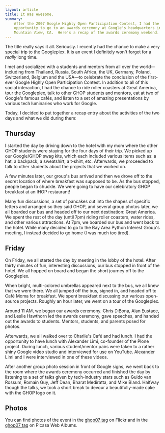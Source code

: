 ```yaml
---
layout: article
title: It Was Awesome.
summary:
    After the 2007 Google Highly Open Participation Contest, I had the
    opportunity to go to an awards ceremony at Google's headquarters in
    Mountain View, CA.  Here's a recap of the awards ceremony weekend.
---
```


The title really says it all.  Seriously.  I recently had the chance to
make a very special trip to the Googleplex. It is an event I definitely
won't forget for a *really* long time.

I met and socialized with a students and mentors from all over the
world—including from Thailand, Russia, South Africa, the UK, Germany,
Poland, Switzerland, Belgium and the USA—to celebrate the conclusion of
the first-ever Google Highly Open Participation Contest.  In addition
to all of this social interaction, I had the chance to ride roller
coasters at Great America, tour the Googleplex, talk to other GHOP
students and mentors, eat at two of Google's famous cafés, and listen
to a set of amazing presentations by various tech luminaries who work
for Google.

Today, I decided to put together a recap entry about the activities of
the two days and what we did during them:

Thursday
--------

I started the day by driving down to the hotel with my mom where the
other GHOP students were staying for the four days of their trip.  We
picked up our Google/GHOP swag kits, which each included various items
such as:  a hat, a backpack, a sweatshirt, a t-shirt, etc.  Afterwards,
we proceeded to talk to other students about the projects that we
worked on.

A few minutes later, our group's bus arrived and then we drove off to
the secret location of where breakfast was supposed to be.  As the bus
stopped, people began to chuckle.  We were going to have our
celebratory GHOP breakfast at an IHOP restaurant!

Many fun discussions, a set of pancakes cut into the shapes of specific
letters and arranged so they said GHOP, and several group photos later,
we all boarded our bus and headed off to our next destination: Great
America.  We spent the rest of the day (until 7pm) riding roller
coasters, water rides, and other various attractions.  At 7pm, we
boarded our bus and went back to the hotel.  While many decided to go
to the Bay Area Python Interest Group's meeting, I instead decided to
go home (I was much too tired).

Friday
------

On Friday, we all started the day by meeting in the lobby of the hotel.
After thirty minutes of fun, interesting discussions, our bus stopped
in front of the hotel.  We all hopped on board and began the short
journey off to the Googleplex.

When bright, multi-colored umbrellas appeared next to the bus, we all
knew that we were there.  We all jumped off the bus, signed in, and
headed off to Café Moma for breakfast.  We spent breakfast discussing
our various open-source projects.  Roughly an hour later, we went on a
tour of the Googleplex.

Around 11 AM, we began our awards ceremony. Chris DiBona, Alan Eustace,
and Leslie Hawthorn led the awards ceremony, gave speeches, and handed
out the awards to students. Mentors, students, and parents posed for
photos.

Afterwards, we all walked over to Charlie's Café and had lunch.  I had
the opportunity to have lunch with Alexander Limi, co-founder of the
Plone project. During lunch, various student/mentor pairs were taken
to a rather shiny Google video studio and interviewed for use on
YouTube.  Alexander Limi and I were interviewed in one of these videos.

After another group photo session in front of Google signs, we went
back to the room where the awards ceremony occurred and finished the
day by listening to a set of talks given by tech-industry stars such as
Guido van Rossum, Romain Guy, Jeff Dean, Bharat Mediratta, and Mike
Bland.  Halfway though the talks, we took a short break to devour a
beautifully-made cake with the GHOP logo on it.

Photos
------

You can find photos of the event in the
[ghop07 tag](http://www.flickr.com/photos/tags/ghop07/) on Flickr and in
the [ghop07 tag](http://picasaweb.google.com/lh/searchbrowse?q=ghop07#0+1)
on Picasa Web Albums.

